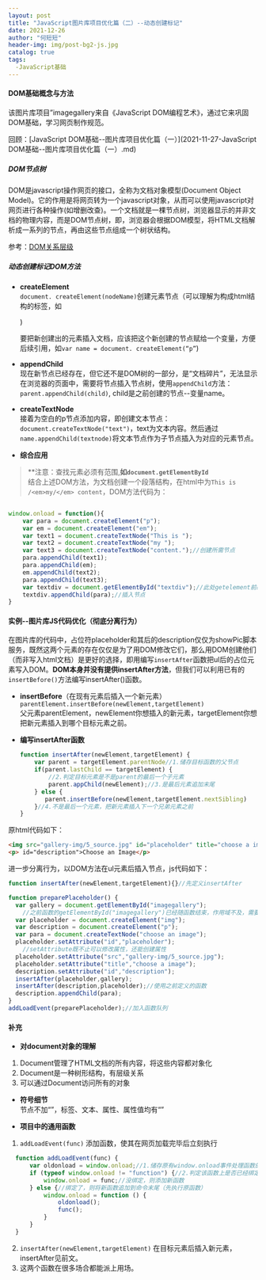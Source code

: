 ```yaml
---
layout: post
title: "JavaScript图片库项目优化篇（二）--动态创建标记"
date: 2021-12-26
author: "何短短"
header-img: img/post-bg2-js.jpg
catalog: true
tags: 
  -JavaScript基础
---
```


#### DOM基础概念与方法

该图片库项目”imagegallery来自《JavaScript DOM编程艺术》，通过它来巩固DOM基础，学习网页制作规范。

回顾：[JavaScript DOM基础--图片库项目优化篇（一）](2021-11-27-JavaScript DOM基础--图片库项目优化篇（一）.md)

##### DOM节点树

DOM是javascript操作网页的接口，全称为文档对象模型(Document Object Model)。它的作用是将网页转为一个javascript对象，从而可以使用javascript对网页进行各种操作(如增删改查)。一个文档就是一棵节点树，浏览器显示的并非文档的物理内容，而是DOM节点树，即，浏览器会根据DOM模型，将HTML文档解析成一系列的节点，再由这些节点组成一个树状结构。<br>

参考：[DOM关系层级](https://www.cnblogs.com/sysoft/p/12159603.html)

##### 动态创建标记DOM方法

* **createElement**<br>
  `document. createElement(nodeName)`创建元素节点（可以理解为构成html结构的标签，如<p><body>)

  要把新创建出的元素插入文档，应该把这个新创建的节点赋给一个变量，方便后续引用，如`var name = document. createElement(“p”`)      

* **appendChild**<br>
现在新节点已经存在，但它还不是DOM树的一部分，是“文档碎片”，无法显示在浏览器的页面中，需要将节点插入节点树，使用`appendChild`方法：`parent.appendChild(child)`, child是之前创建的节点--变量name。

*  **createTextNode**<br>
  接着为空白的p节点添加内容，即创建文本节点：`document.createTextNode("text")`，text为文本内容。然后通过`name.appendChild(textnode)`将文本节点作为子节点插入为对应的元素节点。

* **综合应用**<br>
> **注意：查找元素必须有范围,**如`document.getElementById`**  
结合上述DOM方法，为文档创建一个段落结构，在html中为`This is /<em>my/</em> content`，DOM方法代码为：

  ``````javascript
  
  window.onload = function(){
      var para = document.createElement("p");
      var em = document.createElement("em");
      var text1 = document.createTextNode("This is ");
      var text2 = document.createTextNode("my ");
      var text3 = document.createTextNode("content.");//创建所需节点
      para.appendChild(text1);
      para.appendChild(em);
      em.appendChild(text2);
      para.appendChild(text3);
      var textdiv = document.getElementById("textdiv");//此处getelement前必须有范围document，无范围报错
      textdiv.appendChild(para);//插入节点
  }
  ``````



#### 实例--图片库JS代码优化（彻底分离行为）

在图片库的代码中，占位符placeholder和其后的description仅仅为showPic脚本服务，既然这两个元素的存在仅仅是为了用DOM修改它们，那么用DOM创建他们（而非写入html文档）是更好的选择，即用编写`insertAfter`函数把ul后的占位元素写入DOM。**DOM本身并没有提供insertAfter方法**，但我们可以利用已有的`insertBefore()`方法编写insertAfter()函数。

* **insertBefore**（在现有元素后插入一个新元素）<br>
  `parentElement.insertBefore(newElement,targetElement)`<br>
  父元素parentElement，newElement你想插入的新元素，targetElement你想把新元素插入到哪个目标元素之前。

* **编写insertAfter函数**
  
  ``````js
  function insertAfter(newElement,targetElement) {
      var parent = targetElement.parentNode//1.储存目标函数的父节点
      if(parent.lastChild == targetElement) {
          //2.判定目标元素是不是parent的最后一个子元素
          parent.appChild(newElement);//3.是最后元素追加末尾
      } else {
         parent.insertBefore(newElement,targetElement.nextSibling)
      }//4.不是最后一个元素，把新元素插入下一个兄弟元素之前   
  }
  ``````

原html代码如下：
  
``````html
<img src="gallery-img/5_source.jpg" id="placeholder" title="choose a image"></img>
<p> id="description">Choose an Image</p>
``````

进一步分离行为，以DOM方法在ul元素后插入节点，js代码如下：

``````js
function insertAfter(newElement,targetElement){}//先定义insertAfter

function preparePlaceholder() {
  var gallery = document.getElementById("imagegallery");
    //之前函数的getElementById("imagegallery")已经随函数结束，作用域不及，需要重写
  var placeholder = document.createElement("img");
  var description = document.createElement("p");
  var para = document.createTextNode("choose an image");
  placeholder.setAttribute("id","placeholder");
    //setAttribute既不止可以修改属性，还能创建属性
  placeholder.setAttribute("src","gallery-img/5_source.jpg");
  placeholder.setAttribute("title","choose a image");
  description.setAttribute("id","description");
  insertAfter(placeholder,gallery);
  insertAfter(description,placeholder);//使用之前定义的函数
  description.appendChild(para);
}
addLoadEvent(preparePlaceholder);//加入函数队列
``````



#### 补充

* **对document对象的理解**    
1. Document管理了HTML文档的所有内容，将这些内容都对象化    
2. Document是一种树形结构，有层级关系  
3. 可以通过Document访问所有的对象  
  
* **符号细节**  
  节点不加“”，标签、文本、属性、属性值均有“” 

* **项目中的通用函数**    
1. `addLoadEvent(func)` 添加函数，使其在网页加载完毕后立刻执行

``````js
  function addLoadEvent(func) {
      var oldonload = window.onload;//1.储存原有window.onload事件处理函数的值
      if (typeof window.onload != "function") {//2.判定该函数上是否已经绑定了一些函数
          window.onload = func;//没绑定，则添加新函数
      } else {//绑定了，则将新函数追加到命令末尾（先执行原函数）
          window.onload = function () {
              oldonload();
              func();
          }
      }
  }
``````  
2. `insertAfter(newElement,targetElement)` 在目标元素后插入新元素，insertAfter见前文。  
3. 这两个函数在很多场合都能派上用场。  
  





